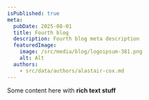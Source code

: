 ```yaml
---
isPublished: true
meta:
  pubDate: 2025-08-01
  title: Fourth blog
  description: Fourth blog meta description
  featuredImage:
    image: /src/media/blog/logoipsum-381.png
    alt: Alt
  authors:
    - src/data/authors/alastair-cox.md
---
```

Some content here with **rich text stuff**
